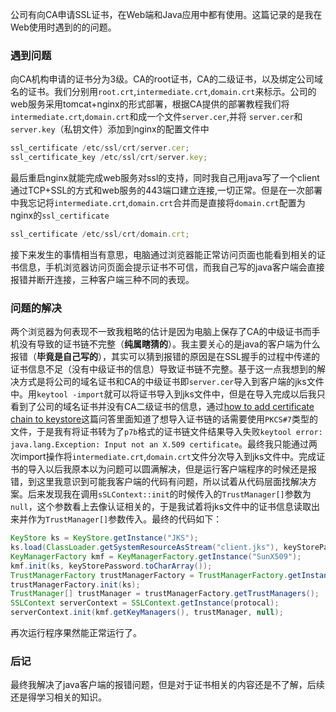 公司有向CA申请SSL证书，在Web端和Java应用中都有使用。这篇记录的是我在Web使用时遇到的的问题。

### 遇到问题

 向CA机构申请的证书分为3级。CA的root证书，CA的二级证书，以及绑定公司域名的证书。我们分别用`root.crt`,`intermediate.crt`,`domain.crt`来标示。公司的web服务采用tomcat+nginx的形式部署，根据CA提供的部署教程我们将`intermediate.crt`,`domain.crt`和成一个文件`server.cer`,并将
`server.cer`和`server.key`（私钥文件）添加到nginx的配置文件中

``` JavaScript
ssl_certificate /etc/ssl/crt/server.cer;
ssl_certificate_key /etc/ssl/crt/server.key;
```
最后重启nginx就能完成web服务对ssl的支持，同时我自己用java写了一个client通过TCP+SSL的方式和web服务的443端口建立连接,一切正常。但是在一次部署中我忘记将`intermediate.crt`,`domain.crt`合并而是直接将`domain.crt`配置为nginx的`ssl_certificate`

``` JavaScript
ssl_certificate /etc/ssl/crt/domain.crt;
```

接下来发生的事情相当有意思，电脑通过浏览器能正常访问页面也能看到相关的证书信息，手机浏览器访问页面会提示证书不可信，而我自己写的java客户端会直接报错并断开连接，三种客户端三种不同的表现。

### 问题的解决

两个浏览器为何表现不一致我粗略的估计是因为电脑上保存了CA的中级证书而手机没有导致的证书链不完整（**纯属瞎猜的**）。我主要关心的是java的客户端为什么报错（**毕竟是自己写的**），其实可以猜到报错的原因是在SSL握手的过程中传递的证书信息不足（没有中级证书的信息）导致证书链不完整。基于这一点我想到的解决方式是将公司的域名证书和CA的中级证书即`server.cer`导入到客户端的jks文件中。用`keytool -import`就可以将证书导入到jks文件中，但是在导入完成以后我只看到了公司的域名证书并没有CA二级证书的信息，通过[how to add certificate chain to keystore](https://stackoverflow.com/questions/16062072/how-to-add-certificate-chain-to-keystore)这篇问答里面知道了想导入证书链的话需要使用`PKCS#7`类型的文件，于是我有将证书转为了`p7b`格式的证书链文件结果导入失败`keytool error: java.lang.Exception: Input not an X.509 certificate`。最终我只能通过两次import操作将`intermediate.crt`,`domain.crt`文件分次导入到jks文件中。完成证书的导入以后我原本以为问题可以圆满解决，但是运行客户端程序的时候还是报错，到这里我意识到可能我客户端的代码有问题，所以试着从代码层面找解决方案。后来发现我在调用`sSLContext::init`的时候传入的`TrustManager[]`参数为`null`，这个参数看上去像认证相关的，于是我试着将jks文件中的证书信息读取出来并作为`TrustManager[]`参数传入。最终的代码如下：

```java
KeyStore ks = KeyStore.getInstance("JKS");
ks.load(ClassLoader.getSystemResourceAsStream("client.jks"), keyStorePassword.toCharArray());
KeyManagerFactory kmf = KeyManagerFactory.getInstance("SunX509");
kmf.init(ks, keyStorePassword.toCharArray());
TrustManagerFactory trustManagerFactory = TrustManagerFactory.getInstance(TrustManagerFactory.getDefaultAlgorithm());
trustManagerFactory.init(ks);
TrustManager[] trustManager = trustManagerFactory.getTrustManagers();
SSLContext serverContext = SSLContext.getInstance(protocal);
serverContext.init(kmf.getKeyManagers(), trustManager, null);
```

再次运行程序果然能正常运行了。

### 后记
最终我解决了java客户端的报错问题，但是对于证书相关的内容还是不了解，后续还是得学习相关的知识。
